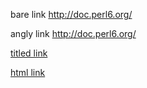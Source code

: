 bare link http://doc.perl6.org/

angly link <http://doc.perl6.org/>

[titled link](http://doc.perl6.org/)

<a href="http://doc.perl6.org/">html link</a>

